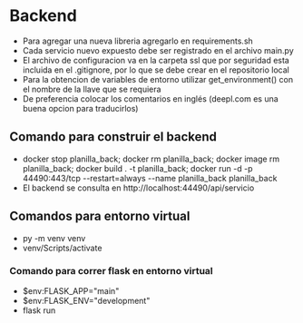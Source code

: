 # Backend

* Para agregar una nueva libreria agregarlo en requirements.sh
* Cada servicio nuevo expuesto debe ser registrado en el archivo main.py
* El archivo de configuracion va en la carpeta ssl que por seguridad esta incluida en el .gitignore, por lo que se debe crear en el repositorio local
* Para la obtencion de variables de entorno utilizar get_environment() con el nombre de la llave que se requiera
* De preferencia colocar los comentarios en inglés (deepl.com es una buena opcion para traducirlos)

## Comando para construir el backend
* docker stop planilla_back; docker rm planilla_back; docker image rm planilla_back; docker build . -t planilla_back; docker run -d -p 44490:443/tcp --restart=always --name planilla_back planilla_back
* El backend se consulta en http://localhost:44490/api/servicio

## Comandos para entorno virtual
* py -m venv venv
* venv/Scripts/activate
### Comando para correr flask en entorno virtual
* $env:FLASK_APP="main"
* $env:FLASK_ENV="development"
* flask run